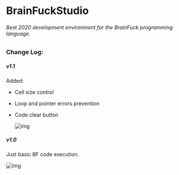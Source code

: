 # BrainFuckStudio
###### Best 2020 development environment for the BrainFuck programming language.

### Change Log:

##### v1.1

Added:

- Cell size control

- Loop and pointer errors prevention

- Code clear button

  ![img](/home/dmitriy/QT_PROJECTS/BF/img/example.png)

##### v1.0

Just basic BF code execution.

![img](/home/dmitriy/QT_PROJECTS/BF/img/v1_0.png)